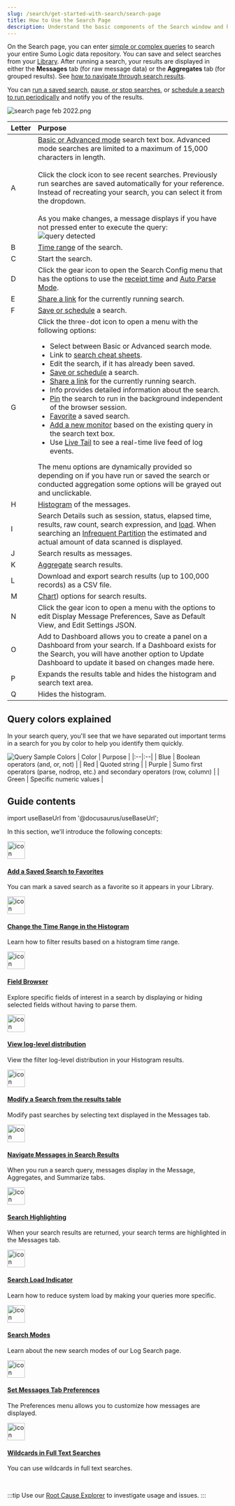 ```yaml
---
slug: /search/get-started-with-search/search-page
title: How to Use the Search Page
description: Understand the basic components of the Search window and how they can help you investigate your issues.
---
```



On the Search page, you can enter [simple or complex queries](../search-basics/about-search-basics.md) to search your entire Sumo Logic data repository. You can save and select searches from your [Library](/docs/get-started/library). After running a search, your results are displayed in either the **Messages** tab (for raw message data) or the **Aggregates** tab (for grouped results). See [how to navigate through search results](navigate-through-search-results.md).

You can [run a saved search](../search-basics/save-search.md), [pause, or stop searches](../search-basics/pause-cancel-search.md), or [schedule a search to run periodically](../../../alerts/scheduled-searches/schedule-search.md) and notify you of the results.

![search page feb 2022.png](/img/search/get-started-search/search-page/search-page.png)

| Letter | Purpose |
|:--|:--|
| A | [Basic or Advanced mode](search-modes.md) search text box. Advanced mode searches are limited to a maximum of 15,000 characters in length.<br/><br/>Click the clock icon to see recent searches. Previously run searches are saved automatically for your reference. Instead of recreating your search, you can select it from the dropdown.<br/><br/>As you make changes, a message displays if you have not pressed enter to execute the query: ![query detected](/img/search/get-started-search/search-page/query-changes-detected.png) |
| B | [Time range](../build-search/set-time-range.md) of the search. |
| C | Start the search. |
| D | Click the gear icon to open the Search Config menu that has the options to use the [receipt time](../build-search/use-receipt-time.md) and [Auto Parse Mode](../build-search/dynamic-parsing.md). |
| E | [Share a link](../search-basics/share-link-to-search.md) for the currently running search. |
| F | [Save or schedule](../search-basics/save-search.md) a search. |
| G | Click the three-dot icon to open a menu with the following options:<ul><li>Select between Basic or Advanced search mode.</li><li>Link to [search cheat sheets](/docs/search/search-cheat-sheets).</li><li>Edit the search, if it has already been saved.</li><li>[Save or schedule](../search-basics/save-search.md) a search.</li><li>[Share a link](../search-basics/share-link-to-search.md) for the currently running search.</li><li>Info provides detailed information about the search.</li><li>[Pin](/docs/get-started/library#search-the-library) the search to run in the background independent of the browser session.</li><li>[Favorite](add-saved-search-to-favorites.md) a saved search.</li><li>[Add a new monitor](/docs/alerts/monitors) based on the existing query in the search text box.</li><li>Use [Live Tail](/docs/search/live-tail) to see a real-time live feed of log events.</li></ul>The menu options are dynamically provided so depending on if you have run or saved the search or conducted aggregation some options will be grayed out and unclickable. |
| H | [Histogram](navigate-through-search-results.md) of the messages. |
| I | Search Details such as session, status, elapsed time, results, raw count, search expression, and [load](search-load-indicator.md). When searching an [Infrequent Partition](/docs/manage/partitions-data-tiers) the estimated and actual amount of data scanned is displayed. |
| J | Search results as messages. |
| K | [Aggregate](/docs/search/search-query-language/group-aggregate-operators) search results. |
| L | Download and export search results (up to 100,000 records) as a CSV file. |
| M | [Chart](/docs/dashboards-new/panels)) options for search results. |
| N | Click the gear icon to open a menu with the options to edit Display Message Preferences, Save as Default View, and Edit Settings JSON. |
| O | Add to Dashboard allows you to create a panel on a Dashboard from your search. If a Dashboard exists for the Search, you will have another option to Update Dashboard to update it based on changes made here. |
| P | Expands the results table and hides the histogram and search text area. |
| Q | Hides the histogram. |

## Query colors explained

In your search query, you'll see that we have separated out important terms in a search for you by color to help you identify them quickly.  

![Query Sample Colors](/img/search/get-started-search/search-page/query-with-colors.png)
| Color | Purpose |
|:--|:--|
| Blue | Boolean operators (and, or, not) |
| Red | Quoted string |
| Purple | Sumo first operators (parse, nodrop, etc.) and secondary operators (row, column) |
| Green | Specific numeric values |

## Guide contents

import useBaseUrl from '@docusaurus/useBaseUrl';

In this section, we'll introduce the following concepts:

<div className="box-wrapper" markdown="1">
<div className="box smallbox1 card">
  <div className="container">
  <a href="/docs/search/get-started-with-search/search-page/add-saved-search-to-favorites"><img src={useBaseUrl('img/icons/search.png')} alt="icon" width="40"/><h4>Add a Saved Search to Favorites</h4></a>
  <p>You can mark a saved search as a favorite so it appears in your Library.</p>
  </div>
</div>
<div className="box smallbox2 card">
  <div className="container">
  <a href="/docs/search/get-started-with-search/search-page/change-time-range-in-histogram"><img src={useBaseUrl('img/icons/search.png')} alt="icon" width="40"/><h4>Change the Time Range in the Histogram</h4></a>
  <p>Learn how to filter results based on a histogram time range.</p>
  </div>
</div>
<div className="box smallbox3 card">
  <div className="container">
  <a href="docs/search/get-started-with-search/search-page/field-browser/show-hide-fields-in-field-browser"><img src={useBaseUrl('img/icons/search.png')} alt="icon" width="40"/><h4>Field Browser</h4></a>
  <p>Explore specific fields of interest in a search by displaying or hiding selected fields without having to parse them.</p>
  </div>
</div>
<div className="box smallbox4 card">
  <div className="container">
  <a href="/docs/search/get-started-with-search/search-page/log-level"><img src={useBaseUrl('img/icons/search.png')} alt="icon" width="40"/><h4>View log-level distribution</h4></a>
  <p>View the filter log-level distribution in your Histogram results.</p>
  </div>
</div>
<div className="box smallbox5 card">
  <div className="container">
  <a href="/docs/search/get-started-with-search/search-page/modify-search-from-messages-tab"><img src={useBaseUrl('img/icons/search.png')} alt="icon" width="40"/><h4>Modify a Search from the results table</h4></a>
  <p>Modify past searches by selecting text displayed in the Messages tab.</p>
  </div>
</div>
<div className="box smallbox6 card">
  <div className="container">
  <a href="/docs/search/get-started-with-search/search-page/navigate-through-search-results"><img src={useBaseUrl('img/icons/search.png')} alt="icon" width="40"/><h4>Navigate Messages in Search Results</h4></a>
  <p>When you run a search query, messages display in the Message, Aggregates, and Summarize tabs.</p>
  </div>
</div>
<div className="box smallbox7 card">
  <div className="container">
  <a href="/docs/search/get-started-with-search/search-page/search-highlighting"><img src={useBaseUrl('img/icons/search.png')} alt="icon" width="40"/><h4>Search Highlighting</h4></a>
  <p>When your search results are returned, your search terms are highlighted in the Messages tab.</p>
  </div>
</div>
<div className="box smallbox8 card">
  <div className="container">
  <a href="/docs/search/get-started-with-search/search-page/search-load-indicator"><img src={useBaseUrl('img/icons/search.png')} alt="icon" width="40"/><h4>Search Load Indicator</h4></a>
  <p>Learn how to reduce system load by making your queries more specific.</p>
  </div>
</div>
<div className="box smallbox9 card">
  <div className="container">
  <a href="/docs/search/get-started-with-search/search-page/search-modes"><img src={useBaseUrl('img/icons/search.png')} alt="icon" width="40"/><h4>Search Modes</h4></a>
  <p>Learn about the new search modes of our Log Search page.</p>
  </div>
</div>
<div className="box smallbox10 card">
  <div className="container">
  <a href="/docs/search/get-started-with-search/search-page/set-messages-tab-preferences"><img src={useBaseUrl('img/icons/search.png')} alt="icon" width="40"/><h4>Set Messages Tab Preferences</h4></a>
  <p>The Preferences menu allows you to customize how messages are displayed.</p>
  </div>
</div>
<div className="box smallbox11 card">
  <div className="container">
  <a href="/docs/search/get-started-with-search/search-page/wildcards-in-full-text-searches"><img src={useBaseUrl('img/icons/search.png')} alt="icon" width="40"/><h4>Wildcards in Full Text Searches</h4></a>
  <p>You can use wildcards in full text searches.</p>
  </div>
</div>
</div>

<br/>

:::tip
Use our [Root Cause Explorer](/docs/observability/root-cause-explorer) to investigate usage and issues.
:::
